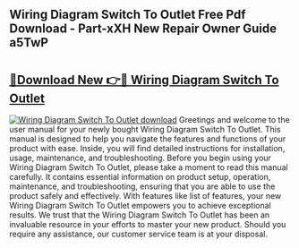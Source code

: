 ## Wiring Diagram Switch To Outlet Free Pdf Download - Part-xXH New Repair Owner Guide a5TwP

# <h2><a href="http://dfhvt2z.blite.top/?on=Wiring+Diagram+Switch+To+Outlet">🔗Download New 👉🔴 Wiring Diagram Switch To Outlet</a></h2>

[![Wiring Diagram Switch To Outlet download](https://i.imgur.com/lujVjoI.png)](http://dfhvt2z.blite.top/?on=Wiring+Diagram+Switch+To+Outlet)
Greetings and welcome to the user manual for your newly bought Wiring Diagram Switch To Outlet. This manual is designed to help you navigate the features and functions of your product with ease. Inside, you will find detailed instructions for installation, usage, maintenance, and troubleshooting. Before you begin using your Wiring Diagram Switch To Outlet, please take a moment to read this manual carefully. It contains essential information on product setup, operation, maintenance, and troubleshooting, ensuring that you are able to use the product safely and effectively. With features like list of features, your new Wiring Diagram Switch To Outlet empowers you to achieve exceptional results. We trust that the Wiring Diagram Switch To Outlet has been an invaluable resource in your efforts to master your new product. Should you require any assistance, our customer service team is at your disposal.

